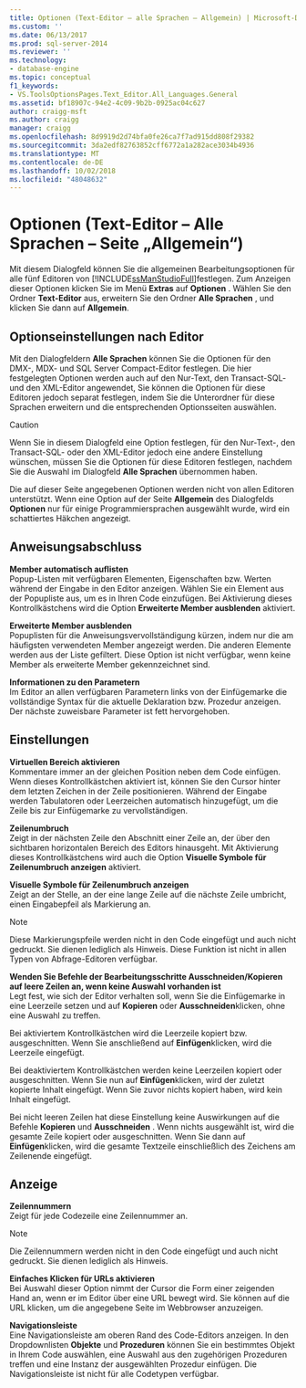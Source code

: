 ```yaml
---
title: Optionen (Text-Editor – alle Sprachen – Allgemein) | Microsoft-Dokumentation
ms.custom: ''
ms.date: 06/13/2017
ms.prod: sql-server-2014
ms.reviewer: ''
ms.technology:
- database-engine
ms.topic: conceptual
f1_keywords:
- VS.ToolsOptionsPages.Text_Editor.All_Languages.General
ms.assetid: bf18907c-94e2-4c09-9b2b-0925ac04c627
author: craigg-msft
ms.author: craigg
manager: craigg
ms.openlocfilehash: 8d9919d2d74bfa0fe26ca7f7ad915dd808f29382
ms.sourcegitcommit: 3da2edf82763852cff6772a1a282ace3034b4936
ms.translationtype: MT
ms.contentlocale: de-DE
ms.lasthandoff: 10/02/2018
ms.locfileid: "48048632"
---
```

# <a name="options-text-editor---all-languages---general-page"></a>Optionen (Text-Editor – Alle Sprachen – Seite „Allgemein“)
  Mit diesem Dialogfeld können Sie die allgemeinen Bearbeitungsoptionen für alle fünf Editoren von [!INCLUDE[ssManStudioFull](../includes/ssmanstudiofull-md.md)]festlegen. Zum Anzeigen dieser Optionen klicken Sie im Menü **Extras** auf **Optionen** . Wählen Sie den Ordner **Text-Editor** aus, erweitern Sie den Ordner **Alle Sprachen** , und klicken Sie dann auf **Allgemein**.  
  
## <a name="option-settings-by-editor"></a>Optionseinstellungen nach Editor  
 Mit den Dialogfeldern **Alle Sprachen** können Sie die Optionen für den DMX-, MDX- und SQL Server Compact-Editor festlegen. Die hier festgelegten Optionen werden auch auf den Nur-Text, den Transact-SQL- und den XML-Editor angewendet, Sie können die Optionen für diese Editoren jedoch separat festlegen, indem Sie die Unterordner für diese Sprachen erweitern und die entsprechenden Optionsseiten auswählen.  
  
> [!CAUTION]  
>  Wenn Sie in diesem Dialogfeld eine Option festlegen, für den Nur-Text-, den Transact-SQL- oder den XML-Editor jedoch eine andere Einstellung wünschen, müssen Sie die Optionen für diese Editoren festlegen, nachdem Sie die Auswahl im Dialogfeld **Alle Sprachen** übernommen haben.  
  
 Die auf dieser Seite angegebenen Optionen werden nicht von allen Editoren unterstützt. Wenn eine Option auf der Seite **Allgemein** des Dialogfelds **Optionen** nur für einige Programmiersprachen ausgewählt wurde, wird ein schattiertes Häkchen angezeigt.  
  
## <a name="statement-completion"></a>Anweisungsabschluss  
 **Member automatisch auflisten**  
 Popup-Listen mit verfügbaren Elementen, Eigenschaften bzw. Werten während der Eingabe in den Editor anzeigen. Wählen Sie ein Element aus der Popupliste aus, um es in Ihren Code einzufügen. Bei Aktivierung dieses Kontrollkästchens wird die Option **Erweiterte Member ausblenden** aktiviert.  
  
 **Erweiterte Member ausblenden**  
 Popuplisten für die Anweisungsvervollständigung kürzen, indem nur die am häufigsten verwendeten Member angezeigt werden. Die anderen Elemente werden aus der Liste gefiltert. Diese Option ist nicht verfügbar, wenn keine Member als erweiterte Member gekennzeichnet sind.  
  
 **Informationen zu den Parametern**  
 Im Editor an allen verfügbaren Parametern links von der Einfügemarke die vollständige Syntax für die aktuelle Deklaration bzw. Prozedur anzeigen. Der nächste zuweisbare Parameter ist fett hervorgehoben.  
  
## <a name="settings"></a>Einstellungen  
 **Virtuellen Bereich aktivieren**  
 Kommentare immer an der gleichen Position neben dem Code einfügen. Wenn dieses Kontrollkästchen aktiviert ist, können Sie den Cursor hinter dem letzten Zeichen in der Zeile positionieren. Während der Eingabe werden Tabulatoren oder Leerzeichen automatisch hinzugefügt, um die Zeile bis zur Einfügemarke zu vervollständigen.  
  
 **Zeilenumbruch**  
 Zeigt in der nächsten Zeile den Abschnitt einer Zeile an, der über den sichtbaren horizontalen Bereich des Editors hinausgeht. Mit Aktivierung dieses Kontrollkästchens wird auch die Option **Visuelle Symbole für Zeilenumbruch anzeigen** aktiviert.  
  
 **Visuelle Symbole für Zeilenumbruch anzeigen**  
 Zeigt an der Stelle, an der eine lange Zeile auf die nächste Zeile umbricht, einen Eingabepfeil als Markierung an.  
  
> [!NOTE]  
>  Diese Markierungspfeile werden nicht in den Code eingefügt und auch nicht gedruckt. Sie dienen lediglich als Hinweis. Diese Funktion ist nicht in allen Typen von Abfrage-Editoren verfügbar.  
  
 **Wenden Sie Befehle der Bearbeitungsschritte Ausschneiden/Kopieren auf leere Zeilen an, wenn keine Auswahl vorhanden ist**  
 Legt fest, wie sich der Editor verhalten soll, wenn Sie die Einfügemarke in eine Leerzeile setzen und auf **Kopieren** oder **Ausschneiden**klicken, ohne eine Auswahl zu treffen.  
  
 Bei aktiviertem Kontrollkästchen wird die Leerzeile kopiert bzw. ausgeschnitten. Wenn Sie anschließend auf **Einfügen**klicken, wird die Leerzeile eingefügt.  
  
 Bei deaktiviertem Kontrollkästchen werden keine Leerzeilen kopiert oder ausgeschnitten. Wenn Sie nun auf **Einfügen**klicken, wird der zuletzt kopierte Inhalt eingefügt. Wenn Sie zuvor nichts kopiert haben, wird kein Inhalt eingefügt.  
  
 Bei nicht leeren Zeilen hat diese Einstellung keine Auswirkungen auf die Befehle **Kopieren** und **Ausschneiden** . Wenn nichts ausgewählt ist, wird die gesamte Zeile kopiert oder ausgeschnitten. Wenn Sie dann auf **Einfügen**klicken, wird die gesamte Textzeile einschließlich des Zeichens am Zeilenende eingefügt.  
  
## <a name="display"></a>Anzeige  
 **Zeilennummern**  
 Zeigt für jede Codezeile eine Zeilennummer an.  
  
> [!NOTE]  
>  Die Zeilennummern werden nicht in den Code eingefügt und auch nicht gedruckt. Sie dienen lediglich als Hinweis.  
  
 **Einfaches Klicken für URLs aktivieren**  
 Bei Auswahl dieser Option nimmt der Cursor die Form einer zeigenden Hand an, wenn er im Editor über eine URL bewegt wird. Sie können auf die URL klicken, um die angegebene Seite im Webbrowser anzuzeigen.  
  
 **Navigationsleiste**  
 Eine Navigationsleiste am oberen Rand des Code-Editors anzeigen. In den Dropdownlisten **Objekte** und **Prozeduren** können Sie ein bestimmtes Objekt in Ihrem Code auswählen, eine Auswahl aus den zugehörigen Prozeduren treffen und eine Instanz der ausgewählten Prozedur einfügen. Die Navigationsleiste ist nicht für alle Codetypen verfügbar.  
  
  
